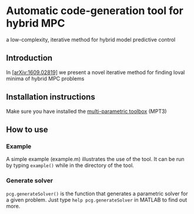 # Automatic code-generation tool for hybrid MPC
a low-complexity, iterative method for hybrid model predictive control 
## Introduction
In [\[arXiv:1609.02819\]](http://arxiv.org/abs/1609.02819) we present a novel iterative method for finding loval minima of hybrid MPC problems 
## Installation instructions
Make sure you have installed the [multi-parametric toolbox](http://control.ee.ethz.ch/~mpt/3/Main/Installation) (MPT3)
## How to use
### Example
A simple example (example.m) illustrates the use of the tool. It can be run by typing ```example()``` while in the directory of the tool.
### Generate solver
```pcg.generateSolver()``` is the function that generates a parametric solver for a given problem. Just type ```help pcg.generateSolver``` in MATLAB to find out more.
